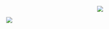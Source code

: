 <p align="center">
<img src="https://file.garden/ZsDIhjQ9dy2RG4Fr/me"/>
</p>

![](https://komarev.com/ghpvc/?username=ranpos&color=dedede) <br>
